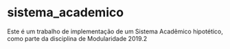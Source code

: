 # sistema_academico
Este é  um trabalho de implementação de um Sistema Acadêmico hipotético, como parte da disciplina de Modularidade 2019.2
